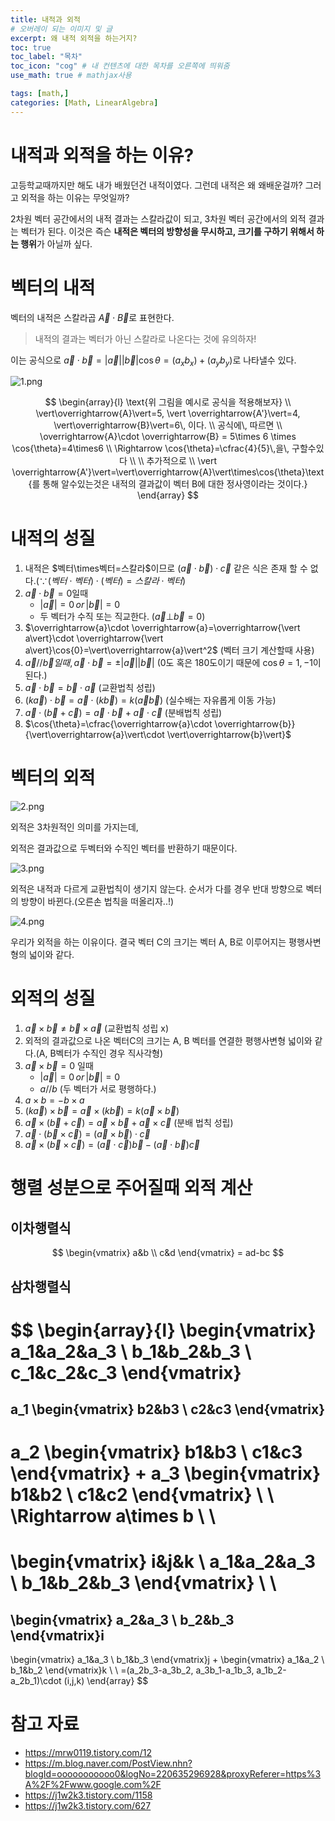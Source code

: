 ```yaml
---
title: 내적과 외적
# 오버레이 되는 이미지 및 글
excerpt: 왜 내적 외적을 하는거지?
toc: true
toc_label: "목차"
toc_icon: "cog" # 내 컨텐츠에 대한 목차를 오른쪽에 띄워줌
use_math: true # mathjax사용

tags: [math,]
categories: [Math, LinearAlgebra]
---
```


# 내적과 외적을 하는 이유?
고등학교때까지만 해도 내가 배웠던건 내적이였다. 그런데 내적은 왜 왜배운걸까? 그러고 외적을 하는 이유는 무엇일까?

2차원 벡터 공간에서의 내적 결과는 스칼라값이 되고, 3차원 벡터 공간에서의 외적 결과는 벡터가 된다. 이것은 즉슨 **내적은 벡터의 방향성을 무시하고, 크기를 구하기 위해서 하는 행위**가 아닐까 싶다.

# 벡터의 내적
벡터의 내적은 스칼라곱 $\overrightarrow{A}\cdot\overrightarrow{B}$로 표현한다.

> 내적의 결과는 벡터가 아닌 스칼라로 나온다는 것에 유의하자!

이는 공식으로 $\overrightarrow{a}\cdot \overrightarrow{b} = \vert \overrightarrow{a} \vert\vert \overrightarrow{b}\vert\cos{\theta} = (a_x b_x)+(a_y b_y)$로 나타낼수 있다.

![1.png](../../../assets/images/Math/LinearAlgebra/내적외적/1.png)

$$
\begin{array}{l}
\text{위 그림을 예시로 공식을 적용해보자} \\
\vert\overrightarrow{A}\vert=5, \vert \overrightarrow{A'}\vert=4, \vert\overrightarrow{B}\vert=6\, 이다. \\
공식에\, 따르면 \\
\overrightarrow{A}\cdot \overrightarrow{B} = 5\times 6 \times \cos{\theta}=4\times6 \\
\Rightarrow \cos{\theta}=\cfrac{4}{5}\,을\, 구할수있다 \\
\\
추가적으로 \\
\vert \overrightarrow{A'}\vert=\vert\overrightarrow{A}\vert\times\cos{\theta}\text{를 통해 알수있는것은 내적의 결과값이 벡터 B에 대한 정사영이라는 것이다.}
\end{array}
$$

# 내적의 성질
1. 내적은 $벡터\times벡터=스칼라$이므로 $(\overrightarrow{a}\cdot \overrightarrow{b})\cdot \overrightarrow{c}$ 같은 식은 존재 할 수 없다.($\because (벡터\cdot 벡터)\cdot (벡터) = 스칼라 \cdot 벡터$)
1. $\overrightarrow{a}\cdot \overrightarrow{b}=0$일때
    * $\vert\overrightarrow{a}\vert=0\, or\, \vert\overrightarrow{b}\vert=0$
    * 두 벡터가 수직 또는 직교한다. ($\overrightarrow{a}\bot \overrightarrow{b} = 0$)
1. $\overrightarrow{a}\cdot \overrightarrow{a}=\overrightarrow{\vert a\vert}\cdot \overrightarrow{\vert a\vert}\cos{0}=\vert\overrightarrow{a}\vert^2$ (벡터 크기 계산할때 사용)
1. $\overrightarrow{a}//\overrightarrow{b}일때,\, \overrightarrow{a}\cdot \overrightarrow{b}=\pm\vert\overrightarrow{a}\vert\vert\overrightarrow{b}\vert$ (0도 혹은 180도이기 때문에 $\cos{\theta}=1, -1$이 된다.)
1. $\overrightarrow{a}\cdot \overrightarrow{b}=\overrightarrow{b}\cdot \overrightarrow{a}$ (교환법칙 성립)
1. $(k\overrightarrow{a})\cdot \overrightarrow{b}=\overrightarrow{a}\cdot (k\overrightarrow{b})=k(\overrightarrow{a}\overrightarrow{b})$ (실수배는 자유롭게 이동 가능)
1. $\overrightarrow{a}\cdot (\overrightarrow{b}+\overrightarrow{c})=\overrightarrow{a}\cdot \overrightarrow{b}+\overrightarrow{a}\cdot \overrightarrow{c}$ (분배법칙 성립)
1. $\cos{\theta}=\cfrac{\overrightarrow{a}\cdot \overrightarrow{b}}{\vert\overrightarrow{a}\vert\cdot \vert\overrightarrow{b}\vert}$


# 벡터의 외적
![2.png](../../../assets/images/Math/LinearAlgebra/내적외적/2.png)

외적은 3차원적인 의미를 가지는데,

외적은 결과값으로 두벡터와 수직인 벡터를 반환하기 때문이다.

![3.png](../../../assets/images/Math/LinearAlgebra/내적외적/3.png)

외적은 내적과 다르게 교환법칙이 생기지 않는다. 순서가 다를 경우 반대 방향으로 벡터의 방향이 바뀐다.(오른손 법칙을 떠올리자..!)

![4.png](../../../assets/images/Math/LinearAlgebra/내적외적/4.png)

우리가 외적을 하는 이유이다. 결국 벡터 C의 크기는 벡터 A, B로 이루어지는 평행사변형의 넓이와 같다.

# 외적의 성질
1. $\overrightarrow{a}\times \overrightarrow{b}\not=\overrightarrow{b}\times \overrightarrow{a}$ (교환법칙 성립 x)
1. 외적의 결과값으로 나온 벡터C의 크기는 A, B 벡터를 연결한 평행사변형 넓이와 같다.(A, B벡터가 수직인 경우 직사각형)
1. $\overrightarrow{a}\times \overrightarrow{b} = 0$ 일때
    * $\vert\overrightarrow{a}\vert=0\,or\,\vert\overrightarrow{b}\vert=0$
    * $a//b$ (두 벡터가 서로 평행하다.)
1. $a\times b=-b\times a$
1. $(k\overrightarrow{a})\times \overrightarrow{b}= \overrightarrow{a}\times(k\overrightarrow{b})=k(\overrightarrow{a}\times \overrightarrow{b})$
1. $\overrightarrow{a}\times(\overrightarrow{b}+\overrightarrow{c})=\overrightarrow{a}\times \overrightarrow{b}+\overrightarrow{a}\times \overrightarrow{c}$ (분배 법칙 성립)
1. $\overrightarrow{a}\cdot (\overrightarrow{b}\times \overrightarrow{c})=(\overrightarrow{a}\times \overrightarrow{b})\cdot \overrightarrow{c}$
1. $\overrightarrow{a}\times (\overrightarrow{b}\times \overrightarrow{c})=(\overrightarrow{a}\cdot \overrightarrow{c})\overrightarrow{b}-(\overrightarrow{a}\cdot \overrightarrow{b})\overrightarrow{c}$

# 행렬 성분으로 주어질때 외적 계산
## 이차행렬식
$$
\begin{vmatrix}
a&b \\
c&d
\end{vmatrix} =
ad-bc
$$
## 삼차행렬식
$$
\begin{array}{l}
\begin{vmatrix}
a_1&a_2&a_3 \\
b_1&b_2&b_3 \\
c_1&c_2&c_3
\end{vmatrix}
=
a_1
\begin{vmatrix}
b2&b3 \\
c2&c3
\end{vmatrix}
-
a_2
\begin{vmatrix}
b1&b3 \\
c1&c3
\end{vmatrix}
+
a_3
\begin{vmatrix}
b1&b2 \\
c1&c2
\end{vmatrix}
\\
\\
\Rightarrow a\times b \\ \\
=
\begin{vmatrix}
i&j&k \\
a_1&a_2&a_3 \\
b_1&b_2&b_3
\end{vmatrix}
\\ \\
=
\begin{vmatrix}
a_2&a_3 \\
b_2&b_3
\end{vmatrix}i
-
\begin{vmatrix}
a_1&a_3 \\
b_1&b_3
\end{vmatrix}j
+
\begin{vmatrix}
a_1&a_2 \\
b_1&b_2
\end{vmatrix}k
\\ \\
=(a_2b_3-a_3b_2, a_3b_1-a_1b_3, a_1b_2-a_2b_1)\cdot (i,j,k)
\end{array}
$$

# 참고 자료
* <https://mrw0119.tistory.com/12>
* <https://m.blog.naver.com/PostView.nhn?blogId=ooooooooooo0&logNo=220635296928&proxyReferer=https%3A%2F%2Fwww.google.com%2F>
* <https://j1w2k3.tistory.com/1158>
* <https://j1w2k3.tistory.com/627>